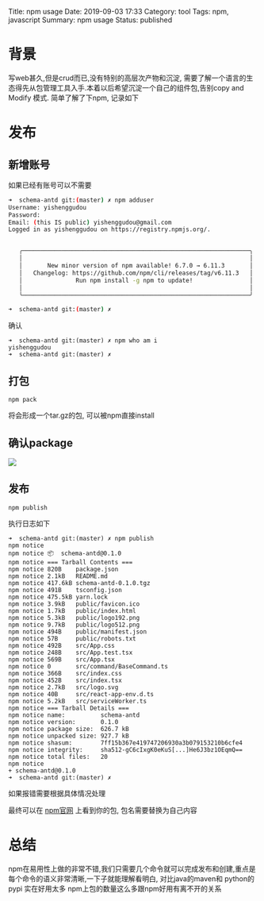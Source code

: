 Title: npm usage
Date: 2019-09-03 17:33
Category: tool
Tags: npm, javascript
Summary: npm usage 
Status: published


# 背景

写web甚久,但是crud而已,没有特别的高层次产物和沉淀,
需要了解一个语言的生态得先从包管理工具入手.本着以后希望沉淀一个自己的组件包,告别copy and Modify 模式.
简单了解了下npm, 记录如下

# 发布

## 新增账号

如果已经有账号可以不需要

```bash
➜  schema-antd git:(master) ✗ npm adduser 
Username: yishenggudou
Password: 
Email: (this IS public) yishenggudou@gmail.com
Logged in as yishenggudou on https://registry.npmjs.org/.


   ╭────────────────────────────────────────────────────────────────╮
   │                                                                │
   │       New minor version of npm available! 6.7.0 → 6.11.3       │
   │   Changelog: https://github.com/npm/cli/releases/tag/v6.11.3   │
   │               Run npm install -g npm to update!                │
   │                                                                │
   ╰────────────────────────────────────────────────────────────────╯

➜  schema-antd git:(master) ✗ 

```

确认

```
➜  schema-antd git:(master) ✗ npm who am i
yishenggudou
➜  schema-antd git:(master) ✗ 
```

## 打包

```
npm pack
```

将会形成一个tar.gz的包, 可以被npm直接install 

## 确认package

![](/docs/blog/static/15676561408950.jpg)


## 发布

```
npm publish
```

执行日志如下

```
➜  schema-antd git:(master) ✗ npm publish
npm notice 
npm notice 📦  schema-antd@0.1.0
npm notice === Tarball Contents === 
npm notice 820B    package.json              
npm notice 2.1kB   README.md                 
npm notice 417.6kB schema-antd-0.1.0.tgz     
npm notice 491B    tsconfig.json             
npm notice 475.5kB yarn.lock                 
npm notice 3.9kB   public/favicon.ico        
npm notice 1.7kB   public/index.html         
npm notice 5.3kB   public/logo192.png        
npm notice 9.7kB   public/logo512.png        
npm notice 494B    public/manifest.json      
npm notice 57B     public/robots.txt         
npm notice 492B    src/App.css               
npm notice 248B    src/App.test.tsx          
npm notice 569B    src/App.tsx               
npm notice 0       src/command/BaseCommand.ts
npm notice 366B    src/index.css             
npm notice 452B    src/index.tsx             
npm notice 2.7kB   src/logo.svg              
npm notice 40B     src/react-app-env.d.ts    
npm notice 5.2kB   src/serviceWorker.ts      
npm notice === Tarball Details === 
npm notice name:          schema-antd                             
npm notice version:       0.1.0                                   
npm notice package size:  626.7 kB                                
npm notice unpacked size: 927.7 kB                                
npm notice shasum:        7ff15b367e419747206930a3b079153210b6cfe4
npm notice integrity:     sha512-gC6cIxgK0eKuS[...]He6J3bz1OEqmQ==
npm notice total files:   20                                      
npm notice 
+ schema-antd@0.1.0
➜  schema-antd git:(master) ✗ 
```

如果报错需要根据具体情况处理

最终可以在 [npm官网](https://www.npmjs.com/package/schema-antd) 上看到你的包, 包名需要替换为自己内容


# 总结

npm在易用性上做的非常不错,我们只需要几个命令就可以完成发布和创建,重点是每个命令的语义非常清晰,一下子就能理解看明白, 对比java的maven和 python的 pypi 实在好用太多
npm上包的数量这么多跟npm好用有离不开的关系

